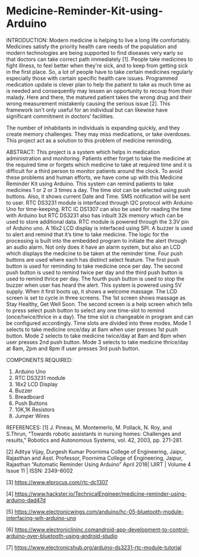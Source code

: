 # Medicine-Reminder-Kit-using-Arduino
INTRODUCTION:
Modern medicine is helping to live a long life comfortably. Medicines satisfy the priority health care needs of the population and modern technologies are being supported to find diseases very early so that doctors can take correct path immediately [1]. People take medicines to fight illness, to feel better when they're sick, and to keep from getting sick in the first place. So, a lot of people have to take certain medicines regularly especially those with certain specific health care issues. Programmed medication update is clever plan to help the patient to take as much time as is needed and consequently may lessen an opportunity to recoup from their malady. Here and there, the matured patient takes the wrong drug and their wrong measurement mistakenly causing the serious issue [2]. This framework isn't only useful for an individual but can likewise have significant commitment in doctors’ facilities. 

The number of inhabitants in individuals is expanding quickly, and they create memory challenges. They may miss medications, or take overdoses. This project act as a solution to this problem of medicine reminding.

ABSTRACT:
This project is a system which helps in medication administration and monitoring. Patients either forget to take the medicine at the required time or forgets which medicine to take at required time and it is difficult for a third person to monitor patients around the clock. To avoid these problems and human efforts, we have come up with this Medicine Reminder Kit using Arduino.
This system can remind patients to take medicines 1 or 2 or 3 times a day. The time slot can be selected using push buttons. Also, it shows current Date and Time. SMS notification will be sent to user.
RTC DS3231 module is interfaced through I2C protocol with Arduino Uno for time-keeping. RTC IC DS1307 can also be used for reading the time with Arduino but RTC DS3231 also has inbuilt 32k memory which can be used to store additional data. RTC module is powered through the 3.3V pin of Arduino uno. 
A 16x2 LCD display is interfaced using SPI. A buzzer is used to alert and remind that it’s time to take medicine. The logic for the processing is built into the embedded program to initiate the alert through an audio alarm. Not only does it have an alarm system, but also an LCD which displays the medicine to be taken at the reminder time.
Four push buttons are used where each has distinct select feature. The first push button is used for reminding to take medicine once per day. The second push button is used to remind twice per day and the third push button is used to remind thrice per day. The fourth push button is used to stop the buzzer when user has heard the alert.
This system is powered using 5V supply. When it first boots up, it shows a welcome massage. The LCD screen is set to cycle in three screens. The 1st screen shows massage as Stay Healthy, Get Well Soon. The second screen is a help screen which tells to press select push button to select any one time-slot to remind (once/twice/thrice in a day). The time slot is changeable in program and can be configured accordingly. 
Time slots are divided into three modes. Mode 1 selects to take medicine once/day at 8am when user presses 1st push button. Mode 2 selects to take medicine twice/day at 8am and 8pm when user presses 2nd push button. Mode 3 selects to take medicine thrice/day at 8am, 2pm and 8pm if user presses 3rd push button.

COMPONENTS REQUIRED:
1.	Arduino Uno 
2.	RTC DS3231 module
3.	16x2 LCD Display
4.	Buzzer
5.	Breadboard
6.	Push Buttons
7.	10K,1K Resistors
8.	Jumper Wires

REFERENCES:
[1] J. Pineau, M. Montemerlo, M. Pollack, N. Roy, and S.Thrun, “Towards robotic assistants in nursing homes: Challenges and results,” Robotics and Autonomous Systems, vol. 42, 2003, pp. 271-281.

[2] Aditya Vijay, Durgesh Kumar Poornima College of Engineering, Jaipur, Rajasthan and Asst. Professor, Poornima College of Engineering, Jaipur, Rajasthan “Automatic Reminder Using Arduino” April 2018| IJIRT | Volume 4 Issue 11 | ISSN: 2349-6002

[3] https://www.elprocus.com/rtc-dc1307

[4] https://www.hackster.io/TechnicalEngineer/medicine-reminder-using-arduino-dad47d

[5] https://www.electronicwings.com/anduino/hc-05-bluetooth-module-interfacing-wih-arduino-uno

[6] https://www.electroniclininc.comandroid-app-development-to-control-arduino-over-bluetooth-using-android-studio
 
[7] https://www.electronicshub.org/arduino-ds3231-rtc-module-tutorial
